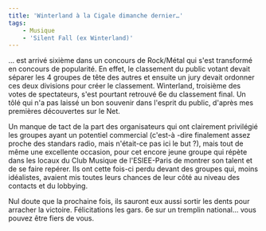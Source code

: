 ```yaml
---
title: 'Winterland à la Cigale dimanche dernier…'
tags:
    - Musique
    - 'Silent Fall (ex Winterland)'
---
```


… est arrivé sixième dans un concours de Rock/Métal qui s'est transformé en concours de popularité. En effet, le classement du public votant devait séparer les 4 groupes de tête des autres et ensuite un jury devait ordonner ces deux divisions pour créer le classement. Winterland, troisième des votes de spectateurs, s'est pourtant retrouvé 6e du classement final. Un tôlé qui n'a pas laissé un bon souvenir dans l'esprit du public, d'après mes premières découvertes sur le Net.

<!-- more -->

Un manque de tact de la part des organisateurs qui ont clairement privilégié les groupes ayant un potentiel commercial (c'est-à -dire finalement assez proche des standars radio, mais n'était-ce pas ici le but&nbsp;?), mais tout de même une excellente occasion, pour cet encore jeune groupe qui répète dans les locaux du Club Musique de l'ESIEE-Paris de montrer son talent et de se faire repérer. Ils ont cette fois-ci perdu devant des groupes qui, moins idéalistes, avaient mis toutes leurs chances de leur côté au niveau des contacts et du lobbying.

Nul doute que la prochaine fois, ils sauront eux aussi sortir les dents pour arracher la victoire. Félicitations les gars. 6e sur un tremplin national… vous pouvez être fiers de vous.
